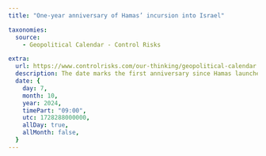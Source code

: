 ```yaml
---
title: "One-year anniversary of Hamas’ incursion into Israel"

taxonomies:
  source:
    - Geopolitical Calendar - Control Risks

extra:
  url: https://www.controlrisks.com/our-thinking/geopolitical-calendar
  description: The date marks the first anniversary since Hamas launched a large-scale attack and kidnap operation against Israel. There will likely be protests globally around the occasion. Location- Israel/Palestinian Territories.
  date: {
    day: 7,
    month: 10,
    year: 2024,
    timePart: "09:00",
    utc: 1728288000000,
    allDay: true,
    allMonth: false,
  }
---
```


